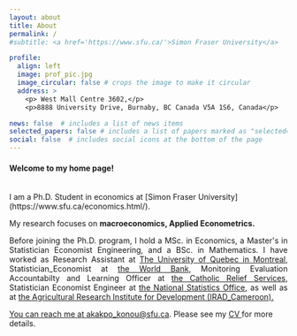 ```yaml
---
layout: about
title: About
permalink: /
#subtitle: <a href='https://www.sfu.ca/'>Simon Fraser University</a>

profile:
  align: left
  image: prof_pic.jpg
  image_circular: false # crops the image to make it circular
  address: >
    <p> West Mall Centre 3602,</p>
    <p>8888 University Drive, Burnaby, BC Canada V5A 1S6, Canada</p>

news: false  # includes a list of news items
selected_papers: false # includes a list of papers marked as "selected={true}"
social: false  # includes social icons at the bottom of the page
---
```




<h4>Welcome to my home page!</h4>  
 <!-- <br/> est pour inserer une ligne vide -->
<br/>
I am a Ph.D. Student in economics at  [Simon Fraser University](https://www.sfu.ca/economics.html/). 


<p align="justify">My research focuses on <strong> macroeconomics, Applied Econometrics. </strong> </p>


<p align="justify"> Before joining the Ph.D. program, I hold a MSc. in Economics, a Master's in Statistician Economist Engineering, and a BSc. in Mathematics. I have worked as Research Assistant at <a href='https://uqam.ca/'>The University of Quebec in Montreal</a>, Statistician_Economist at <a href='https://www.worldbank.org/en/who-we-are/'>the World Bank</a>, Monitoring Evaluation Accountabilty and Learning Officer at <a href='https://www.crs.org/'>the Catholic Relief Services</a>, Statistician Economist Engineer at <a href='https://inseed.tg/'>the National Statistics Office</a>, as well as at <a href='https://irad.cm/index.php/en/'>the Agricultural Research Institute for Development (IRAD_Cameroon).</p>

<p>
You can reach me at  <a href="mailto:%20akakpo_konou@sfu.ca"> akakpo_konou@sfu.ca</a>. Please see my <a href= "/assets/pdf/CV_Konou.pdf"> CV </a> for more details. </p>



<!-- Put your address / P.O. box / other info right below your picture. You can also disable any of these elements by editing the `profile` property of the YAML header of your `_pages/about.md`. Edit `_bibliography/papers.bib` and Jekyll will render your [publications page](/al-folio/publications/) automatically. -->


<!-- Link to your social media connections, too. This theme is set up to use [Font Awesome icons](http://fortawesome.github.io/Font-Awesome/) and [Academicons](https://jpswalsh.github.io/academicons/), like the ones below. Add your Facebook, Twitter, LinkedIn, Google Scholar, or just disable all of them. -->


 

